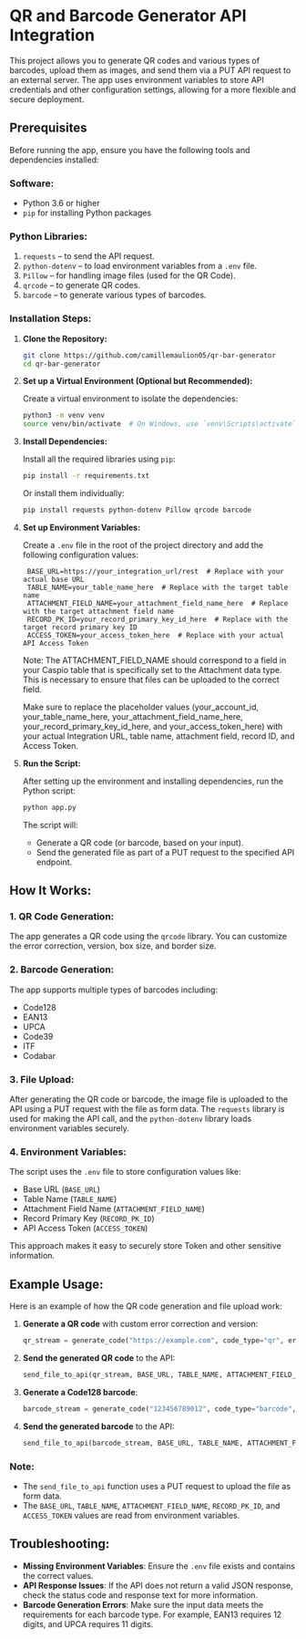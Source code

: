 # QR and Barcode Generator API Integration

This project allows you to generate QR codes and various types of barcodes, upload them as images, and send them via a PUT API request to an external server.
The app uses environment variables to store API credentials and other configuration settings, allowing for a more flexible and secure deployment.

## Prerequisites

Before running the app, ensure you have the following tools and dependencies installed:

### Software:

- Python 3.6 or higher
- `pip` for installing Python packages

### Python Libraries:

1. `requests` – to send the API request.
2. `python-dotenv` – to load environment variables from a `.env` file.
3. `Pillow` – for handling image files (used for the QR Code).
4. `qrcode` – to generate QR codes.
5. `barcode` – to generate various types of barcodes.

### Installation Steps:

1. **Clone the Repository:**

   ```bash
   git clone https://github.com/camillemaulion05/qr-bar-generator
   cd qr-bar-generator
   ```

2. **Set up a Virtual Environment (Optional but Recommended):**

   Create a virtual environment to isolate the dependencies:

   ```bash
   python3 -m venv venv
   source venv/bin/activate  # On Windows, use `venv\Scripts\activate`
   ```

3. **Install Dependencies:**

   Install all the required libraries using `pip`:

   ```bash
   pip install -r requirements.txt
   ```

   Or install them individually:

   ```bash
   pip install requests python-dotenv Pillow qrcode barcode
   ```

4. **Set up Environment Variables:**

   Create a `.env` file in the root of the project directory and add the following configuration values:

   ```dotenv
    BASE_URL=https://your_integration_url/rest  # Replace with your actual base URL
    TABLE_NAME=your_table_name_here  # Replace with the target table name
    ATTACHMENT_FIELD_NAME=your_attachment_field_name_here  # Replace with the target attachment field name
    RECORD_PK_ID=your_record_primary_key_id_here  # Replace with the target record primary key ID
    ACCESS_TOKEN=your_access_token_here  # Replace with your actual API Access Token
   ```

   Note:
   The ATTACHMENT_FIELD_NAME should correspond to a field in your Caspio table that is specifically set to the Attachment data type. This is necessary to ensure that files can be uploaded to the correct field.

   Make sure to replace the placeholder values (your_account_id, your_table_name_here, your_attachment_field_name_here, your_record_primary_key_id_here, and your_access_token_here) with your actual Integration URL, table name, attachment field, record ID, and Access Token.

5. **Run the Script:**

   After setting up the environment and installing dependencies, run the Python script:

   ```bash
   python app.py
   ```

   The script will:

   - Generate a QR code (or barcode, based on your input).
   - Send the generated file as part of a PUT request to the specified API endpoint.

## How It Works:

### 1. **QR Code Generation**:

The app generates a QR code using the `qrcode` library. You can customize the error correction, version, box size, and border size.

### 2. **Barcode Generation**:

The app supports multiple types of barcodes including:

- Code128
- EAN13
- UPCA
- Code39
- ITF
- Codabar

### 3. **File Upload**:

After generating the QR code or barcode, the image file is uploaded to the API using a PUT request with the file as form data. The `requests` library is used for making the API call, and the `python-dotenv` library loads environment variables securely.

### 4. **Environment Variables**:

The script uses the `.env` file to store configuration values like:

- Base URL (`BASE_URL`)
- Table Name (`TABLE_NAME`)
- Attachment Field Name (`ATTACHMENT_FIELD_NAME`)
- Record Primary Key (`RECORD_PK_ID`)
- API Access Token (`ACCESS_TOKEN`)

This approach makes it easy to securely store Token and other sensitive information.

## Example Usage:

Here is an example of how the QR code generation and file upload work:

1. **Generate a QR code** with custom error correction and version:

   ```python
   qr_stream = generate_code("https://example.com", code_type="qr", error_correction="H", version=10)
   ```

2. **Send the generated QR code** to the API:

   ```python
   send_file_to_api(qr_stream, BASE_URL, TABLE_NAME, ATTACHMENT_FIELD_NAME, RECORD_PK_ID, ACCESS_TOKEN)
   ```

3. **Generate a Code128 barcode**:

   ```python
   barcode_stream = generate_code("123456789012", code_type="barcode", barcode_type="code128")
   ```

4. **Send the generated barcode** to the API:

   ```python
   send_file_to_api(barcode_stream, BASE_URL, TABLE_NAME, ATTACHMENT_FIELD_NAME, RECORD_PK_ID, ACCESS_TOKEN)
   ```

### Note:

- The `send_file_to_api` function uses a PUT request to upload the file as form data.
- The `BASE_URL`, `TABLE_NAME`, `ATTACHMENT_FIELD_NAME`, `RECORD_PK_ID`, and `ACCESS_TOKEN` values are read from environment variables.

## Troubleshooting:

- **Missing Environment Variables**: Ensure the `.env` file exists and contains the correct values.
- **API Response Issues**: If the API does not return a valid JSON response, check the status code and response text for more information.
- **Barcode Generation Errors**: Make sure the input data meets the requirements for each barcode type. For example, EAN13 requires 12 digits, and UPCA requires 11 digits.
